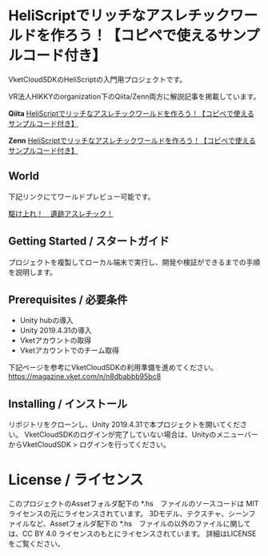# HeliScriptでリッチなアスレチックワールドを作ろう！【コピペで使えるサンプルコード付き】
VketCloudSDKのHeliScriptの入門用プロジェクトです。

VR法人HIKKYのorganization下のQiita/Zenn両方に解説記事を掲載しています。

**Qiita**
[HeliScriptでリッチなアスレチックワールドを作ろう！【コピペで使えるサンプルコード付き】](https://qiita.com/IwahanaFuku/items/63e6bbca2bc1f13ed57e)

**Zenn**
[HeliScriptでリッチなアスレチックワールドを作ろう！【コピペで使えるサンプルコード付き】](https://zenn.dev/hikky_co_ltd/articles/d16b08bb039951)

## World
下記リンクにてワールドプレビュー可能です。

[駆け上れ！　遺跡アスレチック！](https://iwahana.cloud.vket.com/worlds/Bvfa4hYD/main.html?worldid=Bvfa4hYD)

## Getting Started / スタートガイド
プロジェクトを複製してローカル端末で実行し、開発や検証ができるまでの手順を説明します。

## Prerequisites / 必要条件
* Unity hubの導入
* Unity 2019.4.31の導入
* Vketアカウントの取得
* Vketアカウントでのチーム取得

下記ページを参考にVketCloudSDKの利用準備を進めてください。
https://magazine.vket.com/n/n8dbabbb95bc8

## Installing / インストール
リポジトリをクローンし、Unity 2019.4.31で本プロジェクトを開いてください。
VketCloudSDKのログインが完了していない場合は、UnityのメニューバーからVketCloudSDK > ログインを行ってください。

# License / ライセンス
このプロジェクトのAssetフォルダ配下の *.hs　ファイルのソースコードは MIT ライセンスの元にライセンスされています。
3Dモデル、テクスチャ、シーンファイルなど、Assetフォルダ配下の *.hs　ファイルの以外のファイルに関しては、CC BY 4.0 ライセンスのもとにライセンスされています。
詳細はLICENSEをご覧ください。
